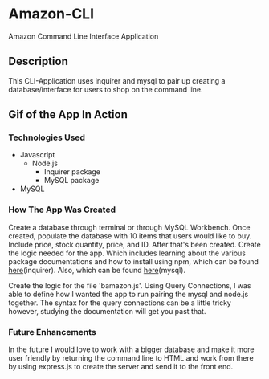 # Amazon-CLI
Amazon Command Line Interface Application

## Description

This CLI-Application uses inquirer and mysql to pair up creating a database/interface for users to shop on the command line.

## Gif of the App In Action

### Technologies Used

- Javascript
  - Node.js
    - Inquirer package
    - MySQL package
- MySQL

### How The App Was Created

Create a database through terminal or through MySQL Workbench. Once created, populate the database with 10 items that users would like to buy. Include price, stock quantity, price, and ID. After that's been created. Create the logic needed for the app. Which includes learning about the various package documentations and how to install using npm, which can be found [here](https://www.npmjs.com/package/inquirer)(inquirer). Also, which can be found [here](https://www.npmjs.com/package/mysql)(mysql).

Create the logic for the file 'bamazon.js'. Using Query Connections, I was able to define how I wanted the app to run pairing the mysql and node.js together. The syntax for the query connections can be a little tricky however, studying the documentation will get you past that.

### Future Enhancements

In the future I would love to work with a bigger database and make it more user friendly by returning the command line to HTML and work from there by using express.js to create the server and send it to the front end.
